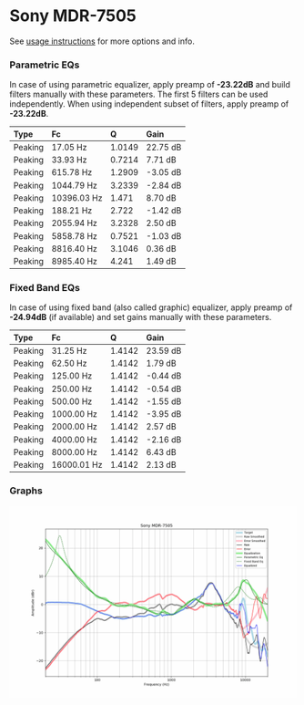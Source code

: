 # Sony MDR-7505
See [usage instructions](https://github.com/jaakkopasanen/AutoEq#usage) for more options and info.

### Parametric EQs
In case of using parametric equalizer, apply preamp of **-23.22dB** and build filters manually
with these parameters. The first 5 filters can be used independently.
When using independent subset of filters, apply preamp of **-23.22dB**.

| Type    | Fc          |      Q | Gain     |
|:--------|:------------|:-------|:---------|
| Peaking | 17.05 Hz    | 1.0149 | 22.75 dB |
| Peaking | 33.93 Hz    | 0.7214 | 7.71 dB  |
| Peaking | 615.78 Hz   | 1.2909 | -3.05 dB |
| Peaking | 1044.79 Hz  | 3.2339 | -2.84 dB |
| Peaking | 10396.03 Hz | 1.471  | 8.70 dB  |
| Peaking | 188.21 Hz   | 2.722  | -1.42 dB |
| Peaking | 2055.94 Hz  | 3.2328 | 2.50 dB  |
| Peaking | 5858.78 Hz  | 0.7521 | -1.03 dB |
| Peaking | 8816.40 Hz  | 3.1046 | 0.36 dB  |
| Peaking | 8985.40 Hz  | 4.241  | 1.49 dB  |

### Fixed Band EQs
In case of using fixed band (also called graphic) equalizer, apply preamp of **-24.94dB**
(if available) and set gains manually with these parameters.

| Type    | Fc          |      Q | Gain     |
|:--------|:------------|:-------|:---------|
| Peaking | 31.25 Hz    | 1.4142 | 23.59 dB |
| Peaking | 62.50 Hz    | 1.4142 | 1.79 dB  |
| Peaking | 125.00 Hz   | 1.4142 | -0.44 dB |
| Peaking | 250.00 Hz   | 1.4142 | -0.54 dB |
| Peaking | 500.00 Hz   | 1.4142 | -1.55 dB |
| Peaking | 1000.00 Hz  | 1.4142 | -3.95 dB |
| Peaking | 2000.00 Hz  | 1.4142 | 2.57 dB  |
| Peaking | 4000.00 Hz  | 1.4142 | -2.16 dB |
| Peaking | 8000.00 Hz  | 1.4142 | 6.43 dB  |
| Peaking | 16000.01 Hz | 1.4142 | 2.13 dB  |

### Graphs
![](./Sony%20MDR-7505.png)